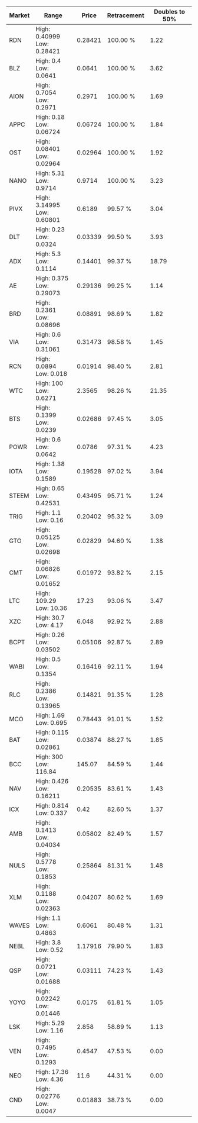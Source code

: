 | Market | Range | Price| Retracement | Doubles to 50% |
| --- | --- | --- | --- | --- |
| RDN | High: 0.40999<br />Low: 0.28421 | 0.28421 | 100.00 % | 1.22 |
| BLZ | High: 0.4<br />Low: 0.0641 | 0.0641 | 100.00 % | 3.62 |
| AION | High: 0.7054<br />Low: 0.2971 | 0.2971 | 100.00 % | 1.69 |
| APPC | High: 0.18<br />Low: 0.06724 | 0.06724 | 100.00 % | 1.84 |
| OST | High: 0.08401<br />Low: 0.02964 | 0.02964 | 100.00 % | 1.92 |
| NANO | High: 5.31<br />Low: 0.9714 | 0.9714 | 100.00 % | 3.23 |
| PIVX | High: 3.14995<br />Low: 0.60801 | 0.6189 | 99.57 % | 3.04 |
| DLT | High: 0.23<br />Low: 0.0324 | 0.03339 | 99.50 % | 3.93 |
| ADX | High: 5.3<br />Low: 0.1114 | 0.14401 | 99.37 % | 18.79 |
| AE | High: 0.375<br />Low: 0.29073 | 0.29136 | 99.25 % | 1.14 |
| BRD | High: 0.2361<br />Low: 0.08696 | 0.08891 | 98.69 % | 1.82 |
| VIA | High: 0.6<br />Low: 0.31061 | 0.31473 | 98.58 % | 1.45 |
| RCN | High: 0.0894<br />Low: 0.018 | 0.01914 | 98.40 % | 2.81 |
| WTC | High: 100<br />Low: 0.6271 | 2.3565 | 98.26 % | 21.35 |
| BTS | High: 0.1399<br />Low: 0.0239 | 0.02686 | 97.45 % | 3.05 |
| POWR | High: 0.6<br />Low: 0.0642 | 0.0786 | 97.31 % | 4.23 |
| IOTA | High: 1.38<br />Low: 0.1589 | 0.19528 | 97.02 % | 3.94 |
| STEEM | High: 0.65<br />Low: 0.42531 | 0.43495 | 95.71 % | 1.24 |
| TRIG | High: 1.1<br />Low: 0.16 | 0.20402 | 95.32 % | 3.09 |
| GTO | High: 0.05125<br />Low: 0.02698 | 0.02829 | 94.60 % | 1.38 |
| CMT | High: 0.06826<br />Low: 0.01652 | 0.01972 | 93.82 % | 2.15 |
| LTC | High: 109.29<br />Low: 10.36 | 17.23 | 93.06 % | 3.47 |
| XZC | High: 30.7<br />Low: 4.17 | 6.048 | 92.92 % | 2.88 |
| BCPT | High: 0.26<br />Low: 0.03502 | 0.05106 | 92.87 % | 2.89 |
| WABI | High: 0.5<br />Low: 0.1354 | 0.16416 | 92.11 % | 1.94 |
| RLC | High: 0.2386<br />Low: 0.13965 | 0.14821 | 91.35 % | 1.28 |
| MCO | High: 1.69<br />Low: 0.695 | 0.78443 | 91.01 % | 1.52 |
| BAT | High: 0.115<br />Low: 0.02861 | 0.03874 | 88.27 % | 1.85 |
| BCC | High: 300<br />Low: 116.84 | 145.07 | 84.59 % | 1.44 |
| NAV | High: 0.426<br />Low: 0.16211 | 0.20535 | 83.61 % | 1.43 |
| ICX | High: 0.814<br />Low: 0.337 | 0.42 | 82.60 % | 1.37 |
| AMB | High: 0.1413<br />Low: 0.04034 | 0.05802 | 82.49 % | 1.57 |
| NULS | High: 0.5778<br />Low: 0.1853 | 0.25864 | 81.31 % | 1.48 |
| XLM | High: 0.1188<br />Low: 0.02363 | 0.04207 | 80.62 % | 1.69 |
| WAVES | High: 1.1<br />Low: 0.4863 | 0.6061 | 80.48 % | 1.31 |
| NEBL | High: 3.8<br />Low: 0.52 | 1.17916 | 79.90 % | 1.83 |
| QSP | High: 0.0721<br />Low: 0.01688 | 0.03111 | 74.23 % | 1.43 |
| YOYO | High: 0.02242<br />Low: 0.01446 | 0.0175 | 61.81 % | 1.05 |
| LSK | High: 5.29<br />Low: 1.16 | 2.858 | 58.89 % | 1.13 |
| VEN | High: 0.7495<br />Low: 0.1293 | 0.4547 | 47.53 % | 0.00 |
| NEO | High: 17.36<br />Low: 4.36 | 11.6 | 44.31 % | 0.00 |
| CND | High: 0.02776<br />Low: 0.0047 | 0.01883 | 38.73 % | 0.00 |
